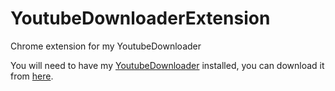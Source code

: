 # YoutubeDownloaderExtension

Chrome extension for my YoutubeDownloader

You will need to have my [YoutubeDownloader](https://github.com/AvaN0x/YoutubeDownloader) installed, you can download it from [here](https://github.com/AvaN0x/YoutubeDownloader/releases/latest).
